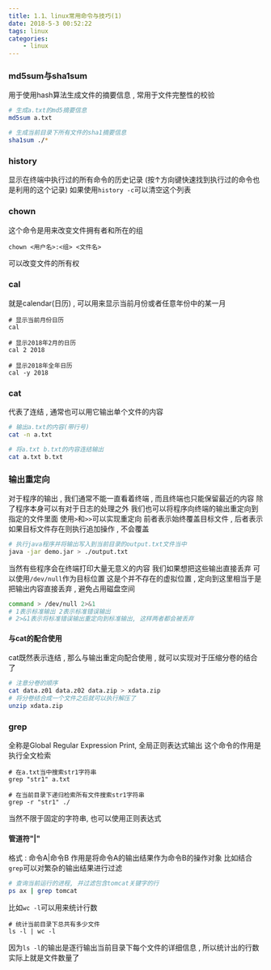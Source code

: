 ```yaml
---
title: 1.1、linux常用命令与技巧(1)
date: 2018-5-3 00:52:22
tags: linux
categories: 
	- linux
---
```


### md5sum与sha1sum
用于使用hash算法生成文件的摘要信息 , 常用于文件完整性的校验
<!-- more -->
```bash
# 生成a.txt的md5摘要信息
md5sum a.txt

# 生成当前目录下所有文件的sha1摘要信息
sha1sum ./*
```

### history
显示在终端中执行过的所有命令的历史记录
(按↑方向键快速找到执行过的命令也是利用的这个记录)
如果使用`history -c`可以清空这个列表

### chown
这个命令是用来改变文件拥有者和所在的组
```
chown <用户名>:<组> <文件名>
```
可以改变文件的所有权

### cal
就是calendar(日历) , 可以用来显示当前月份或者任意年份中的某一月
```
# 显示当前月份日历
cal

# 显示2018年2月的日历
cal 2 2018

# 显示2018年全年日历
cal -y 2018
```

### cat
代表了连结 , 通常也可以用它输出单个文件的内容
```bash
# 输出a.txt的内容(带行号)
cat -n a.txt

# 将a.txt b.txt的内容连结输出
cat a.txt b.txt
```

### 输出重定向
对于程序的输出 , 我们通常不能一直看着终端 , 而且终端也只能保留最近的内容
除了程序本身可以有对于日志的处理之外
我们也可以将程序向终端的输出重定向到指定的文件里面
使用`>`和`>>`可以实现重定向
前者表示始终覆盖目标文件 , 后者表示如果目标文件存在则执行追加操作 , 不会覆盖
```bash
# 执行java程序并将输出写入到当前目录的output.txt文件当中
java -jar demo.jar > ./output.txt
```
当然有些程序会在终端打印大量无意义的内容
我们如果想把这些输出直接丢弃
可以使用`/dev/null`作为目标位置
这是个并不存在的虚拟位置 , 定向到这里相当于是把输出内容直接丢弃 , 避免占用磁盘空间
```bash
command > /dev/null 2>&1
# 1表示标准输出 2表示标准错误输出
# 2>&1表示将标准错误输出重定向到标准输出, 这样两者都会被丢弃
```

#### 与cat的配合使用
cat既然表示连结 , 那么与输出重定向配合使用 , 就可以实现对于压缩分卷的结合了
```bash
# 注意分卷的顺序
cat data.z01 data.z02 data.zip > xdata.zip
# 将分卷结合成一个文件之后就可以执行解压了
unzip xdata.zip
```

### grep
全称是Global Regular Expression Print, 全局正则表达式输出
这个命令的作用是执行全文检索
```
# 在a.txt当中搜索str1字符串
grep "str1" a.txt

# 在当前目录下递归检索所有文件搜索str1字符串
grep -r "str1" ./
```
当然不限于固定的字符串, 也可以使用正则表达式

#### 管道符"|"
格式 : 命令A|命令B
作用是将命令A的输出结果作为命令B的操作对象
比如结合`grep`可以对繁杂的输出结果进行过滤
```bash
# 查询当前运行的进程, 并过滤包含tomcat关键字的行
ps ax | grep tomcat
```
比如`wc -l`可以用来统计行数
```
# 统计当前目录下总共有多少文件
ls -l | wc -l
```
因为`ls -l`的输出是逐行输出当前目录下每个文件的详细信息 , 所以统计出的行数实际上就是文件数量了

